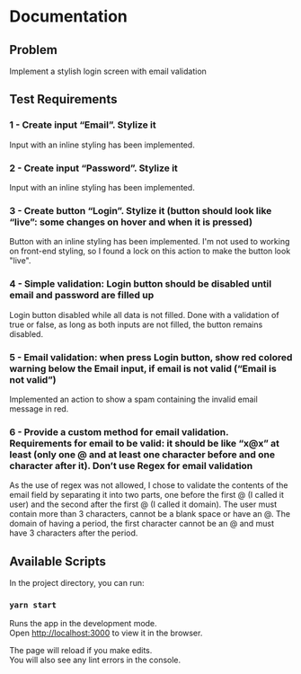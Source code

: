 # Documentation

## Problem

  Implement a stylish login screen with email validation

## Test Requirements

### 1 - Create input “Email”. Stylize it

  Input with an inline styling has been implemented.

### 2 - Create input “Password”. Stylize it

  Input with an inline styling has been implemented.

### 3 - Create button “Login”. Stylize it (button should look like “live”: some changes on hover and when it is pressed)

  Button with an inline styling has been implemented. I'm not used to working on front-end styling, so I found a lock on this action to make the button look "live".

### 4 - Simple validation: Login button should be disabled until email and password are filled up

  Login button disabled while all data is not filled. Done with a validation of true or false, as long as both inputs are not filled, the button remains disabled.

### 5 - Email validation: when press Login button, show red colored warning below the Email input, if email is not valid (“Email is not valid”)

  Implemented an action to show a spam containing the invalid email message in red.

### 6 - Provide a custom method for email validation. Requirements for email to be valid: it should be like “x@x” at least (only one @ and at least one character before and one character after it). Don’t use Regex for email validation

  As the use of regex was not allowed, I chose to validate the contents of the email field by separating it into two parts, one before the first @ (I called it user) and the second after the first @ (I called it domain).
  The user must contain more than 3 characters, cannot be a blank space or have an @.
  The domain of having a period, the first character cannot be an @ and must have 3 characters after the period.

## Available Scripts

In the project directory, you can run:

### `yarn start`

Runs the app in the development mode.\
Open [http://localhost:3000](http://localhost:3000) to view it in the browser.

The page will reload if you make edits.\
You will also see any lint errors in the console.


